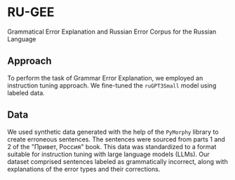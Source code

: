 # RU-GEE
Grammatical Error Explanation and Russian Error Corpus for the Russian Language


## Approach

To perform the task of Grammar Error Explanation, we employed an instruction tuning approach. We fine-tuned the `ruGPT3Small` model using labeled data.

## Data

We used synthetic data generated with the help of the `PyMorphy` library to create erroneous sentences. The sentences were sourced from parts 1 and 2 of the "Привет, Россия" book. This data was standardized to a format suitable for instruction tuning with large language models (LLMs). Our dataset comprised sentences labeled as grammatically incorrect, along with explanations of the error types and their corrections.
